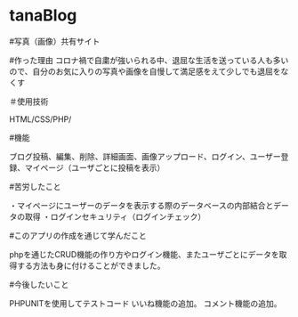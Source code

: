 # tanaBlog

#写真（画像）共有サイト

#作った理由
コロナ禍で自粛が強いられる中、退屈な生活を送っている人も多いので、自分のお気に入りの写真や画像を自慢して満足感をえて少しでも退屈をなくす

＃使用技術

HTML/CSS/PHP/

#機能

ブログ投稿、編集、削除、詳細画面、画像アップロード、ログイン、ユーザー登録、マイページ（ユーザごとに投稿を表示）

#苦労したこと

・マイページにユーザーのデータを表示する際のデータベースの内部結合とデータの取得
・ログインセキュリティ（ログインチェック）

#このアプリの作成を通じて学んだこと

phpを通じたCRUD機能の作り方やログイン機能、またユーザごとにデータを取得する方法も身に付けることができました。

#今後したいこと

PHPUNITを使用してテストコード
いいね機能の追加。
コメント機能の追加。


